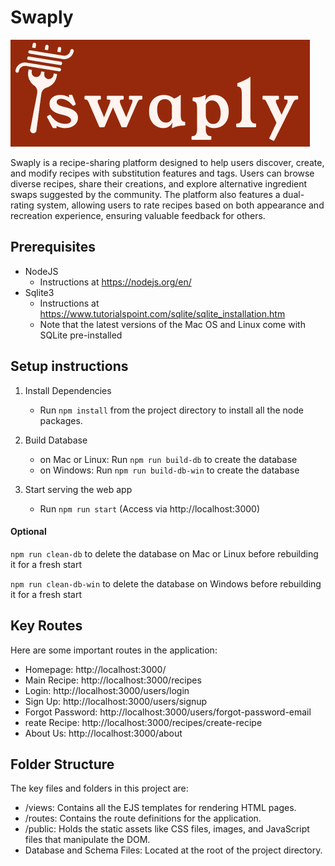 # Swaply

![Logo](public/images/logo.png)

Swaply is a recipe-sharing platform designed to help users discover, create, and modify recipes with substitution features and tags. Users can browse diverse recipes, share their creations, and explore alternative ingredient swaps suggested by the community. The platform also features a dual-rating system, allowing users to rate recipes based on both appearance and recreation experience, ensuring valuable feedback for others. 


## Prerequisites

* NodeJS 
    - Instructions at https://nodejs.org/en/
* Sqlite3 
    - Instructions at https://www.tutorialspoint.com/sqlite/sqlite_installation.htm 
    - Note that the latest versions of the Mac OS and Linux come with SQLite pre-installed

## Setup instructions 

1. Install Dependencies 
    - Run ```npm install``` from the project directory to install all the node packages.

2. Build Database
   - on Mac or Linux: Run ```npm run build-db``` to create the database 
   - on Windows: Run ```npm run build-db-win``` to create the database 

3. Start serving the web app
   * Run ```npm run start``` (Access via http://localhost:3000)

 #### Optional
 
```npm run clean-db``` to delete the database on Mac or Linux before rebuilding it for a fresh start

```npm run clean-db-win``` to delete the database on Windows before rebuilding it for a fresh start

## Key Routes
Here are some important routes in the application:

- Homepage: http://localhost:3000/
- Main Recipe: http://localhost:3000/recipes
- Login: http://localhost:3000/users/login
- Sign Up: http://localhost:3000/users/signup
- Forgot Password: http://localhost:3000/users/forgot-password-email
- reate Recipe: http://localhost:3000/recipes/create-recipe
- About Us: http://localhost:3000/about


## Folder Structure 

The key files and folders in this project are:
- /views: Contains all the EJS templates for rendering HTML pages.
- /routes: Contains the route definitions for the application.
- /public: Holds the static assets like CSS files, images, and JavaScript files that manipulate the DOM.
- Database and Schema Files: Located at the root of the project directory.
